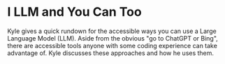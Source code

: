 # I LLM and You Can Too

Kyle gives a quick rundown for the accessible ways you can use a Large 
Language Model (LLM).  Aside from the obvious "go to ChatGPT or Bing", 
there are accessible tools anyone with some coding experience can take 
advantage of.  Kyle discusses these approaches and how he uses them.
